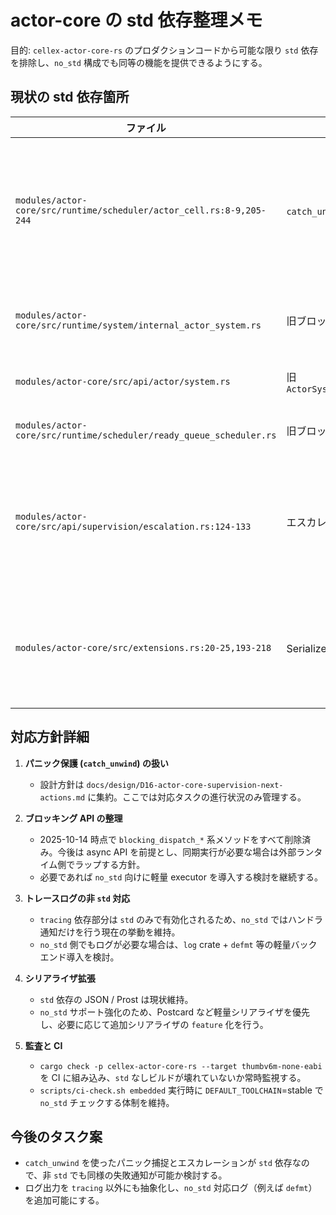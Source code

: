 # actor-core の std 依存整理メモ

目的: `cellex-actor-core-rs` のプロダクションコードから可能な限り `std` 依存を排除し、`no_std` 構成でも同等の機能を提供できるようにする。

## 現状の std 依存箇所

| ファイル | 対象行 | 役割 | 対応方針 |
| --- | --- | --- | --- |
| `modules/actor-core/src/runtime/scheduler/actor_cell.rs:8-9,205-244` | `catch_unwind` でハンドラを保護 | `std::panic::{catch_unwind, AssertUnwindSafe}` を使用 | - 2025-10-14 `unwind-supervision` feature を導入し、opt-in 時のみ `catch_unwind` を有効化。<br>- デフォルトでは `panic = "abort"` 前提の `Result` パスを使用。 |
| `modules/actor-core/src/runtime/system/internal_actor_system.rs` | 旧ブロッキングディスパッチ API | `futures::executor::block_on` 依存（削除済み） | 2025-10-14 に `blocking_dispatch_*` を削除し、async API のみ提供。追加対応不要。 |
| `modules/actor-core/src/api/actor/system.rs` | 旧 `ActorSystem::blocking_dispatch_*` | 内部ブロッキング API のラッパ（削除済み） | 2025-10-14 に削除済み。ドキュメント更新のみ追随。 |
| `modules/actor-core/src/runtime/scheduler/ready_queue_scheduler.rs` | 旧ブロッキングディスパッチ実装 | `futures::executor::block_on` / `tracing::warn!` 依存（削除済み） | 2025-10-14 に削除済み。非同期経路のみ維持。 |
| `modules/actor-core/src/api/supervision/escalation.rs:124-133` | エスカレーション時のログ出力 | `tracing::error!` を `std` 条件付きで使用 | - `tracing` に `std` が必要なため、`cfg(feature = "std")` ブロックを維持。<br>- `no_std` ではハンドラー / リスナー通知のみ行い、ログは省略。 |
| `modules/actor-core/src/extensions.rs:20-25,193-218` | Serializer 拡張 | JSON / Prost serializer の登録 | - これらクレートが `std` 前提のため、`std` 機能時のみ登録。<br>- `no_std` 用に Postcard (`cfg(feature = "postcard")`) を整備済み。 |

## 対応方針詳細

1. **パニック保護 (`catch_unwind`) の扱い**  
   - 設計方針は `docs/design/D16-actor-core-supervision-next-actions.md` に集約。ここでは対応タスクの進行状況のみ管理する。

2. **ブロッキング API の整理**  
   - 2025-10-14 時点で `blocking_dispatch_*` 系メソッドをすべて削除済み。今後は async API を前提とし、同期実行が必要な場合は外部ランタイム側でラップする方針。
   - 必要であれば `no_std` 向けに軽量 executor を導入する検討を継続する。

3. **トレースログの非 `std` 対応**  
   - `tracing` 依存部分は `std` のみで有効化されるため、`no_std` ではハンドラ通知だけを行う現在の挙動を維持。
   - `no_std` 側でもログが必要な場合は、`log` crate + `defmt` 等の軽量バックエンド導入を検討。

4. **シリアライザ拡張**  
   - `std` 依存の JSON / Prost は現状維持。
   - `no_std` サポート強化のため、Postcard など軽量シリアライザを優先し、必要に応じて追加シリアライザの `feature` 化を行う。

4. **監査と CI**  
   - `cargo check -p cellex-actor-core-rs --target thumbv6m-none-eabi` を CI に組み込み、`std` なしビルドが壊れていないか常時監視する。
   - `scripts/ci-check.sh embedded` 実行時に `DEFAULT_TOOLCHAIN`=stable で `no_std` チェックする体制を維持。

## 今後のタスク案

- `catch_unwind` を使ったパニック捕捉とエスカレーションが `std` 依存なので、非 `std` でも同様の失敗通知が可能か検討する。
- ログ出力を `tracing` 以外にも抽象化し、`no_std` 対応ログ（例えば `defmt`）を追加可能にする。
